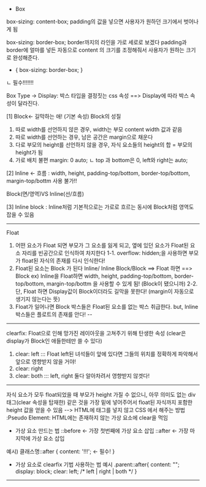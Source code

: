 * Box



box-sizing: content-box;
padding의 값을 넣으면 사용자가 원하던 크기에서 벗어나게 됨

box-sizing: border-box;
border까지의 라인을 가로 세로로 보겠다
padding과 border에 얼마를 넣든 자동으로 content 의 크기를 조정해줘서
사용자가 원하는 크기로 완성해준다.


* {
    box-sizing: border-box;
}

ㄴ 필수!!!!!!!






Box Type -> Display: 박스 타입을 결정짓는 css 속성
==> Display에 따라 박스 속성이 달라진다.


[1] Block<- 길막하는 애! (기본 속성)
Block의 성질
1. 따로 width를 선언하지 않은 경우, width는 부모 content width 값과 같음
2. 따로 width를 선언하는 경우, 남은 공간은 margin으로 채운다
3. 다로 부모의 height를 선언하지 않을 경우, 자식 요소들의 height의 합 = 부모의 height가 됨
4. 가로 배치 불편
margin: 0 auto;
ㄴ top 과 bottom은 0, left와 right는 auto;


[2] Inline <- 흐름
: width, height, padding-top/bottom, border-top/bottom, margin-top/bottm 사용 불가!!


Block(면/영역)VS Inline(선/흐름)

[3] Inline block
: Inline처럼 기본적으로는 가로로 흐르는 동시에 Block처럼 영역도 잡을 수 있음







-------------------------------------
Float
1. 어떤 요소가 Float 되면 부모가 그 요소를 잃게 되고, 옆에 있던 요소가 Float된 요소 자리를 빈공간으로 인식하여 차지한다
1-1. overflow: hidden;을 사용하면 부모가 float된 자식의 존재를 다시 인식한다!
2. Float된 요소는 Block 가 된다
Inline/ Inline Block/Block ==> Float 하면 ==> Block
ex) Inline을 Float하면 width, height, padding-top/bottom, border-top/bottom, margin-top/bottm 을 사용할 수 있게 됨! (Block이 됐으니까)
2-2. 단, Float 하면 Display값이 Block이더라도 길막을 못한다! (margin이 자동으로 생기지 않는다는 뜻)
3. Float가 일어나면 Block 박스들은 Float된 요소를 없는 박스 취급한다.
but, Inline 박스들은 플로트의 존재를 안다!
--


****
clearfix: Float으로 인해 망가진 레이아웃을 고쳐주기 위해 탄생한 속성 (clear은 display가 Block인 애들한테만 쓸 수 있다)
1. clear: left ::: Float left된 녀석들이 앞에 있다면 그들의 위치를 정확하게 파악해서 앞으로 영향받지 않을 거야!
2. clear: right
3. clear: both ::: left, right 둘다 알아차려서 영향받지 않겟다!

------
자식 요소가 모두 float되었을 때 부모가 height 가질 수 없으니, 
아무 의미도 없는 div 태그(clear 속성을 탑재한) 같은 것을 가장 밑에 넣어주어서 float된 자식까지 포함한 height 값을 얻을 수 있음
--> HTML에 태그를 넣지 않고 CSS 에서 해주는 방법
:Pseudo Element: HTML에는 존재하지 않는 가상 요소에 clear을 먹임

* 가상 요소 만드는 법
::before <- 가장 첫번째에 가상 요소 삽입
::after <- 가장 마지막에 가상 요소 삽입

예시)
클래스명::after {
  content: '!!!'; <- 필수!
}


* 가상 요소로 clearfix 기법 사용하는 법 예시
.parent::after{
  content: "";
  display: block;
  clear: left;
  /* left | right | both */
}
****
